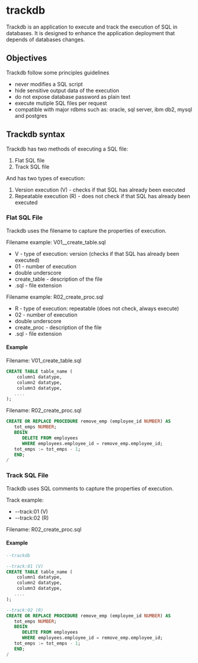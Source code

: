 # trackdb

Trackdb is an application to execute and track the execution of SQL in databases. It is designed to enhance the application deployment that depends of databases changes.

## Objectives

Trackdb follow some principles guidelines

- never modifies a SQL script
- hide sensitive output data of the execution
- do not expose database password as plain text
- execute mutiple SQL files per request
- compatible with major rdbms such as: oracle, sql server, ibm db2, mysql and postgres

## Trackdb syntax

Trackdb has two methods of executing a SQL file:

1. Flat SQL file
2. Track SQL file

And has two types of execution:

1. Version execution (V) - checks if that SQL has already been executed
2. Repeatable execution (R) - does not check if that SQL has already been executed

### Flat SQL File

Trackdb uses the filename to capture the properties of execution.

Filename example: V01__create_table.sql
- V - type of execution: version (checks if that SQL has already been executed)
- 01 - number of execution
- double underscore
- create_table - description of the file
- .sql - file extension

Filename example: R02_create_proc.sql
- R - type of execution: repeatable (does not check, always execute)
- 02 - number of execution
- double underscore
- create_proc - description of the file
- .sql - file extension

#### Example

Filename: V01_create_table.sql

```SQL
CREATE TABLE table_name (
    column1 datatype,
    column2 datatype,
    column3 datatype,
   ....
);
```

Filename: R02_create_proc.sql

```SQL
CREATE OR REPLACE PROCEDURE remove_emp (employee_id NUMBER) AS
   tot_emps NUMBER;
   BEGIN
      DELETE FROM employees
      WHERE employees.employee_id = remove_emp.employee_id;
   tot_emps := tot_emps - 1;
   END;
/
```

### Track SQL File

Trackdb uses SQL comments to capture the properties of execution.

Track example:
- --track:01 (V)
- --track:02 (R)

Filename: R02_create_proc.sql

#### Example

```SQL
--trackdb

--track:01 (V)
CREATE TABLE table_name (
    column1 datatype,
    column2 datatype,
    column3 datatype,
   ....
);

--track:02 (R)
CREATE OR REPLACE PROCEDURE remove_emp (employee_id NUMBER) AS
   tot_emps NUMBER;
   BEGIN
      DELETE FROM employees
      WHERE employees.employee_id = remove_emp.employee_id;
   tot_emps := tot_emps - 1;
   END;
/
```
